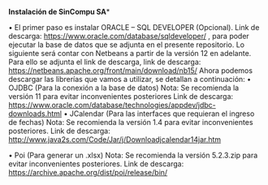 **Instalación de SinCompu SA***


•	El primer paso es instalar ORACLE – SQL DEVELOPER (Opcional).
Link de descarga: https://www.oracle.com/database/sqldeveloper/ , para poder ejecutar la base de datos que se adjunta en el presente repositorio.
Lo siguiente será contar con Netbeans a partir de la versión 12 en adelante. Para ello se adjunta el link de descarga, link de descarga: https://netbeans.apache.org/front/main/download/nb15/ 
Ahora podemos descargar las librerías que vamos a utilizar, se detallan a continuación:
•	OJDBC (Para la conexión a la base de datos)
Nota: Se recomienda la versión 11 para evitar inconvenientes posteriores
Link de descarga: https://www.oracle.com/database/technologies/appdev/jdbc-downloads.html 
•	JCalendar (Para las interfaces que requieran el ingreso de fechas)
Nota: Se recomienda la versión 1.4 para evitar inconvenientes posteriores.
	Link de descarga: http://www.java2s.com/Code/Jar/j/Downloadjcalendar14jar.htm 
	
•	Poi (Para generar un .xlsx)
Nota: Se recomienda la versión 5.2.3.zip para evitar inconvenientes posteriores.
		Link de descarga: https://archive.apache.org/dist/poi/release/bin/ 
